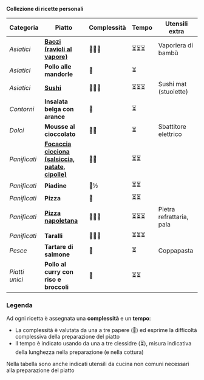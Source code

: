 **Collezione di ricette personali**

| Categoria      | Piatto                                                       | Complessità | Tempo | Utensili extra           |
| -------------- | ------------------------------------------------------------ | ----------- | ----- | ------------------------ |
| *Asiatici*     | [**Baozi (ravioli al vapore)**](asiatici/baozi.md)           | 🦆🦆🦆         | ⏳⏳⏳   | Vaporiera di bambù       |
| *Asiatici*     | **Pollo alle mandorle**                                      | 🦆           | ⏳     |                          |
| *Asiatici*     | [**Sushi**](asiatici/sushi.md)                               | 🦆🦆🦆         | ⏳⏳⏳   | Sushi mat (stuoiette)    |
| *Contorni*     | **Insalata belga con arance**                                | 🦆           | ⏳     |                          |
| *Dolci*        | **Mousse al cioccolato**                                     | 🦆🦆          | ⏳     | Sbattitore elettrico     |
| *Panificati*   | [**Focaccia cicciona (salsiccia, patate, cipolle)**](panificati/focaccia_cicciona.md) | 🦆🦆          | ⏳⏳    |                          |
| *Panificati*   | **Piadine**                                                  | 🦆½          | ⏳⏳    |                          |
| *Panificati*   | **Pizza**                                                    | 🦆           | ⏳⏳    |                          |
| *Panificati*   | [**Pizza napoletana**](panificati/pizza_napoletana.md)       | 🦆🦆🦆         | ⏳⏳⏳   | Pietra refrattaria, pala |
| *Panificati*   | **Taralli**                                                  | 🦆🦆🦆         | ⏳⏳⏳   |                          |
| *Pesce*        | **Tartare di salmone**                                       | 🦆           | ⏳     | Coppapasta               |
| *Piatti unici* | **Pollo al curry con riso e broccoli**                       | 🦆           | ⏳⏳    |                          |

### Legenda

Ad ogni ricetta è assegnata una **complessità** e un **tempo**:

* La complessità è valutata da una a tre papere (🦆) ed esprime la difficoltà complessiva della preparazione del piatto
* Il tempo è indicato usando da una a tre clessidre (⏳), misura indicativa della lunghezza nella preparazione (e nella cottura)

Nella tabella sono anche indicati utensili da cucina non comuni necessari alla preparazione del piatto